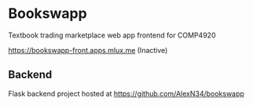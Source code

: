 # Bookswapp

Textbook trading marketplace web app frontend for COMP4920

https://bookswapp-front.apps.mlux.me (Inactive)

## Backend
Flask backend project hosted at https://github.com/AlexN34/bookswapp
